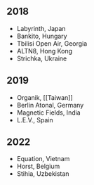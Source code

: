 ## 2018
- Labyrinth, Japan
- Bankito, Hungary
- Tbilisi Open Air, Georgia
- ALTN8, Hong Kong
- Strichka, Ukraine

## 2019
- Organik, [[Taiwan]]
- Berlin Atonal, Germany
- Magnetic Fields, India
- L.E.V., Spain

## 2022
- Equation, Vietnam
- Horst, Belgium
- Stihia, Uzbekistan

